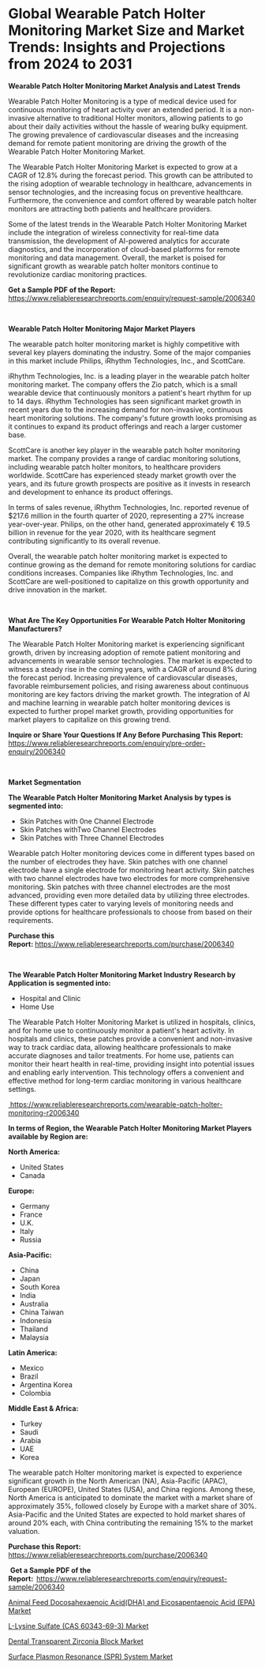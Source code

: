 <p><h1>Global Wearable Patch Holter Monitoring Market Size and Market Trends: Insights and Projections from 2024 to 2031</h1></p><p><strong>Wearable Patch Holter Monitoring Market Analysis and Latest Trends</strong></p>
<p><p>Wearable Patch Holter Monitoring is a type of medical device used for continuous monitoring of heart activity over an extended period. It is a non-invasive alternative to traditional Holter monitors, allowing patients to go about their daily activities without the hassle of wearing bulky equipment. The growing prevalence of cardiovascular diseases and the increasing demand for remote patient monitoring are driving the growth of the Wearable Patch Holter Monitoring Market.</p><p>The Wearable Patch Holter Monitoring Market is expected to grow at a CAGR of 12.8% during the forecast period. This growth can be attributed to the rising adoption of wearable technology in healthcare, advancements in sensor technologies, and the increasing focus on preventive healthcare. Furthermore, the convenience and comfort offered by wearable patch holter monitors are attracting both patients and healthcare providers.</p><p>Some of the latest trends in the Wearable Patch Holter Monitoring Market include the integration of wireless connectivity for real-time data transmission, the development of AI-powered analytics for accurate diagnostics, and the incorporation of cloud-based platforms for remote monitoring and data management. Overall, the market is poised for significant growth as wearable patch holter monitors continue to revolutionize cardiac monitoring practices.</p></p>
<p><strong>Get a Sample PDF of the Report:&nbsp;</strong> <a href="https://www.reliableresearchreports.com/enquiry/request-sample/2006340">https://www.reliableresearchreports.com/enquiry/request-sample/2006340</a></p>
<p>&nbsp;</p>
<p><strong>Wearable Patch Holter Monitoring Major Market Players</strong></p>
<p><p>The wearable patch holter monitoring market is highly competitive with several key players dominating the industry. Some of the major companies in this market include Philips, iRhythm Technologies, Inc., and ScottCare. </p><p>iRhythm Technologies, Inc. is a leading player in the wearable patch holter monitoring market. The company offers the Zio patch, which is a small wearable device that continuously monitors a patient's heart rhythm for up to 14 days. iRhythm Technologies has seen significant market growth in recent years due to the increasing demand for non-invasive, continuous heart monitoring solutions. The company's future growth looks promising as it continues to expand its product offerings and reach a larger customer base.</p><p>ScottCare is another key player in the wearable patch holter monitoring market. The company provides a range of cardiac monitoring solutions, including wearable patch holter monitors, to healthcare providers worldwide. ScottCare has experienced steady market growth over the years, and its future growth prospects are positive as it invests in research and development to enhance its product offerings.</p><p>In terms of sales revenue, iRhythm Technologies, Inc. reported revenue of $217.6 million in the fourth quarter of 2020, representing a 27% increase year-over-year. Philips, on the other hand, generated approximately € 19.5 billion in revenue for the year 2020, with its healthcare segment contributing significantly to its overall revenue.</p><p>Overall, the wearable patch holter monitoring market is expected to continue growing as the demand for remote monitoring solutions for cardiac conditions increases. Companies like iRhythm Technologies, Inc. and ScottCare are well-positioned to capitalize on this growth opportunity and drive innovation in the market.</p></p>
<p>&nbsp;</p>
<p><strong>What Are The Key Opportunities For Wearable Patch Holter Monitoring Manufacturers?</strong></p>
<p><p>The Wearable Patch Holter Monitoring market is experiencing significant growth, driven by increasing adoption of remote patient monitoring and advancements in wearable sensor technologies. The market is expected to witness a steady rise in the coming years, with a CAGR of around 8% during the forecast period. Increasing prevalence of cardiovascular diseases, favorable reimbursement policies, and rising awareness about continuous monitoring are key factors driving the market growth. The integration of AI and machine learning in wearable patch holter monitoring devices is expected to further propel market growth, providing opportunities for market players to capitalize on this growing trend.</p></p>
<p><strong>Inquire or Share Your Questions If Any Before Purchasing This Report:</strong> <a href="https://www.reliableresearchreports.com/enquiry/pre-order-enquiry/2006340">https://www.reliableresearchreports.com/enquiry/pre-order-enquiry/2006340</a></p>
<p>&nbsp;</p>
<p><strong>Market Segmentation</strong></p>
<p><strong>The Wearable Patch Holter Monitoring Market Analysis by types is segmented into:</strong></p>
<p><ul><li>Skin Patches with 0ne Channel Electrode</li><li>Skin Patches withTwo Channel Electrodes</li><li>Skin Patches with Three Channel Electrodes</li></ul></p>
<p><p>Wearable patch Holter monitoring devices come in different types based on the number of electrodes they have. Skin patches with one channel electrode have a single electrode for monitoring heart activity. Skin patches with two channel electrodes have two electrodes for more comprehensive monitoring. Skin patches with three channel electrodes are the most advanced, providing even more detailed data by utilizing three electrodes. These different types cater to varying levels of monitoring needs and provide options for healthcare professionals to choose from based on their requirements.</p></p>
<p><strong>Purchase this Report:&nbsp;</strong><a href="https://www.reliableresearchreports.com/purchase/2006340">https://www.reliableresearchreports.com/purchase/2006340</a></p>
<p>&nbsp;</p>
<p><strong>The Wearable Patch Holter Monitoring Market Industry Research by Application is segmented into:</strong></p>
<p><ul><li>Hospital and Clinic</li><li>Home Use</li></ul></p>
<p><p>The Wearable Patch Holter Monitoring Market is utilized in hospitals, clinics, and for home use to continuously monitor a patient's heart activity. In hospitals and clinics, these patches provide a convenient and non-invasive way to track cardiac data, allowing healthcare professionals to make accurate diagnoses and tailor treatments. For home use, patients can monitor their heart health in real-time, providing insight into potential issues and enabling early intervention. This technology offers a convenient and effective method for long-term cardiac monitoring in various healthcare settings.</p></p>
<p><a href="https://www.reliableresearchreports.com/wearable-patch-holter-monitoring-r2006340">&nbsp;https://www.reliableresearchreports.com/wearable-patch-holter-monitoring-r2006340</a></p>
<p><strong>In terms of Region, the Wearable Patch Holter Monitoring Market Players available by Region are:</strong></p>
<p>
    <p> <strong> North America: </strong>
        <ul>
            <li>United States</li>
            <li>Canada</li>
        </ul>
        </p> 
    <p> <strong> Europe: </strong>
        <ul>
            <li>Germany</li>
            <li>France</li>
            <li>U.K.</li>
            <li>Italy</li>
            <li>Russia</li>
        </ul>
        </p> 
    <p> <strong> Asia-Pacific: </strong>
        <ul>
            <li>China</li>
            <li>Japan</li>
            <li>South Korea</li>
            <li>India</li>
            <li>Australia</li>
            <li>China Taiwan</li>
            <li>Indonesia</li>
            <li>Thailand</li>
            <li>Malaysia</li>
        </ul>
        </p> 
    <p> <strong> Latin America: </strong>
        <ul>
            <li>Mexico</li>
            <li>Brazil</li>
            <li>Argentina Korea</li>
            <li>Colombia</li>
        </ul>
        </p> 
    <p> <strong> Middle East & Africa: </strong>
        <ul>
            <li>Turkey</li>
            <li>Saudi</li>
            <li>Arabia</li>
            <li>UAE</li>
            <li>Korea</li>
        </ul>
    </p>
    </p>
<p><p>The wearable patch Holter monitoring market is expected to experience significant growth in the North American (NA), Asia-Pacific (APAC), European (EUROPE), United States (USA), and China regions. Among these, North America is anticipated to dominate the market with a market share of approximately 35%, followed closely by Europe with a market share of 30%. Asia-Pacific and the United States are expected to hold market shares of around 20% each, with China contributing the remaining 15% to the market valuation.</p></p>
<p><strong>Purchase this Report: </strong><a href="https://www.reliableresearchreports.com/purchase/2006340">https://www.reliableresearchreports.com/purchase/2006340</a></p>
<p>&nbsp;<strong>Get a Sample PDF of the Report:&nbsp;&nbsp;</strong><a href="https://www.reliableresearchreports.com/enquiry/request-sample/2006340">https://www.reliableresearchreports.com/enquiry/request-sample/2006340</a></p>
<p><strong></strong></p>
<p><p><a href="https://issuu.com/reportprime-2/docs/animal-feed-docosahexaenoic-aciddha-and-eicosapent">Animal Feed Docosahexaenoic Acid(DHA) and Eicosapentaenoic Acid (EPA) Market</a></p><p><a href="https://issuu.com/reportprime-2/docs/l-lysine-sulfate-cas-60343-69-3-market-size-2030.p">L-Lysine Sulfate (CAS 60343-69-3) Market</a></p><p><a href="https://github.com/mancsybtousav/Market-Research-Report-List-2/blob/main/dental-transparent-zirconia-block-market.md">Dental Transparent Zirconia Block Market</a></p><p><a href="https://github.com/josesg55/Market-Research-Report-List-2/blob/main/surface-plasmon-resonance-spr-system-market.md">Surface Plasmon Resonance (SPR) System Market</a></p></p>